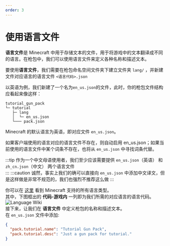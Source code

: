 ```yaml
---
order: 3
---
```

# 使用语言文件

**语言文件**是 Minecraft 中用于存储文本的文件，用于将游戏中的文本翻译成不同的语言。在枪包中，我们可以使用语言文件来定义各种名称和描述文本。  

要使用**语言文件**，我们需要在枪包命名空间文件夹下建立文件夹 `lang/` ，并新建文件对应语言的语言文件 `<语言代码>.json`

以英语为例，我们新建了一个名为`en_us.json`的文件，此时，你的枪包文件结构应看起来像这样：   
```
tutorial_gun_pack
└─ tutorial
   ├─ lang
   │  └─ en_us.json
   └─── pack.json

```

Minecraft 的默认语言为英语，即对应文件 `en_us.json`。  

如果客户端使用的语言对应的语言文件不存在，则自动启用 en_us.json；如果当前使用的语言文件中某个词条不存在，也将从 `en_us.json` 中寻找词条代替。  

:::tip
作为一个中文母语使用者，我们至少应该需要提供 `en_us.json`（英语） 和 `zh_cn.json`（中文） 两个语言文件  
:::
:::caution
诚然，事实上我们的确可以直接向 `en_us.json` 中添加中文译文，但是这样做是非常不规范的，我们也强烈不推荐这么做
:::

你可以在 [这里](https://zh.minecraft.wiki/w/%E8%AF%AD%E8%A8%80) 看到 Minecraft 支持的所有语言类型。  
其中，下图框出的 **代码-游戏内** 一列即为我们所需的对应语言的语言代码。  
![Language Wiki](/gunpack/language_wiki.png)   
接下来，让我们在 **语言文件** 中定义枪包的名称和描述文本。  
在 `en_us.json` 文件中添加:   
```json
{
  "pack.tutorial.name": "Tutorial Gun Pack",
  "pack.tutorial.desc": "Just a gun pack for tutorial."
}
```